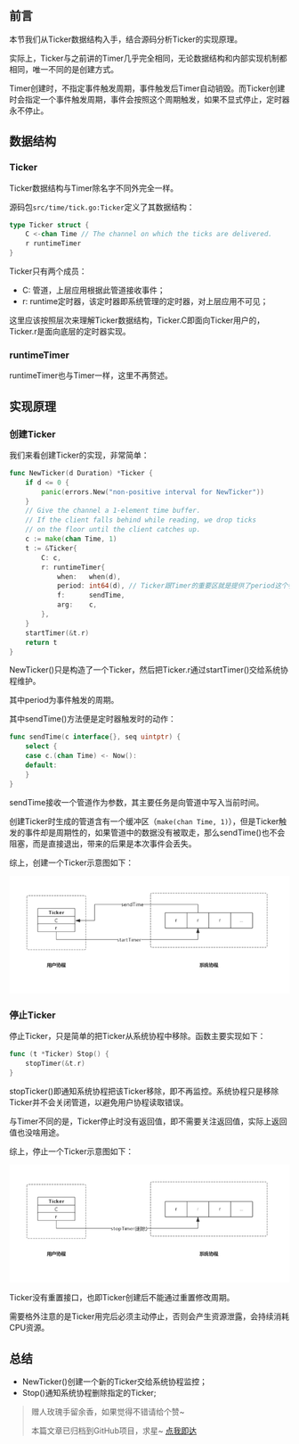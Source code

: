 ## 前言
本节我们从Ticker数据结构入手，结合源码分析Ticker的实现原理。

实际上，Ticker与之前讲的Timer几乎完全相同，无论数据结构和内部实现机制都相同，唯一不同的是创建方式。

Timer创建时，不指定事件触发周期，事件触发后Timer自动销毁。而Ticker创建时会指定一个事件触发周期，事件会按照这个周期触发，如果不显式停止，定时器永不停止。

## 数据结构
### Ticker
Ticker数据结构与Timer除名字不同外完全一样。

源码包`src/time/tick.go:Ticker`定义了其数据结构：
```go
type Ticker struct {
	C <-chan Time // The channel on which the ticks are delivered.
	r runtimeTimer
}
```
Ticker只有两个成员：
* C: 管道，上层应用根据此管道接收事件；
* r: runtime定时器，该定时器即系统管理的定时器，对上层应用不可见；

这里应该按照层次来理解Ticker数据结构，Ticker.C即面向Ticker用户的，Ticker.r是面向底层的定时器实现。

### runtimeTimer
runtimeTimer也与Timer一样，这里不再赘述。

## 实现原理

### 创建Ticker
我们来看创建Ticker的实现，非常简单：
```go
func NewTicker(d Duration) *Ticker {
	if d <= 0 {
		panic(errors.New("non-positive interval for NewTicker"))
	}
	// Give the channel a 1-element time buffer.
	// If the client falls behind while reading, we drop ticks
	// on the floor until the client catches up.
	c := make(chan Time, 1)
	t := &Ticker{
		C: c,
		r: runtimeTimer{
			when:   when(d),
			period: int64(d), // Ticker跟Timer的重要区就是提供了period这个参数，据此决定timer是一次性的，还是周期性的
			f:      sendTime,
			arg:    c,
		},
	}
	startTimer(&t.r)
	return t
}
```
NewTicker()只是构造了一个Ticker，然后把Ticker.r通过startTimer()交给系统协程维护。

其中period为事件触发的周期。

其中sendTime()方法便是定时器触发时的动作：
```go
func sendTime(c interface{}, seq uintptr) {
    select {
    case c.(chan Time) <- Now():
    default:
    }
}
```
sendTime接收一个管道作为参数，其主要任务是向管道中写入当前时间。

创建Ticker时生成的管道含有一个缓冲区（`make(chan Time, 1)`），但是Ticker触发的事件却是周期性的，如果管道中的数据没有被取走，那么sendTime()也不会阻塞，而是直接退出，带来的后果是本次事件会丢失。

综上，创建一个Ticker示意图如下：

![](images/Ticker-01-New.png)

### 停止Ticker
停止Ticker，只是简单的把Ticker从系统协程中移除。函数主要实现如下：
```go
func (t *Ticker) Stop() {
	stopTimer(&t.r)
}
```
stopTicker()即通知系统协程把该Ticker移除，即不再监控。系统协程只是移除Ticker并不会关闭管道，以避免用户协程读取错误。

与Timer不同的是，Ticker停止时没有返回值，即不需要关注返回值，实际上返回值也没啥用途。

综上，停止一个Ticker示意图如下：

![](images/Ticker-02-Stop.png)

Ticker没有重置接口，也即Ticker创建后不能通过重置修改周期。

需要格外注意的是Ticker用完后必须主动停止，否则会产生资源泄露，会持续消耗CPU资源。

## 总结

- NewTicker()创建一个新的Ticker交给系统协程监控；
- Stop()通知系统协程删除指定的Ticker;

> 赠人玫瑰手留余香，如果觉得不错请给个赞~
>
> 本篇文章已归档到GitHub项目，求星~ [点我即达](https://github.com/RainbowMango/GoExpertProgramming)
